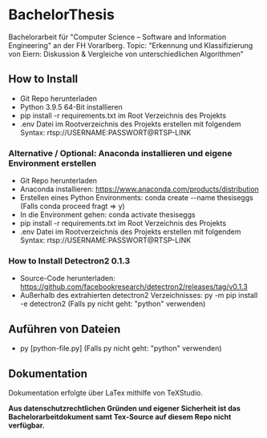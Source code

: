 # BachelorThesis
Bachelorarbeit für "Computer Science – Software and Information Engineering" an der FH Vorarlberg.
Topic: "Erkennung und Klassifizierung von Eiern: Diskussion & Vergleiche von unterschiedlichen Algorithmen"

## How to Install

* Git Repo herunterladen
* Python 3.9.5 64-Bit installieren
* pip install -r requirements.txt im Root Verzeichnis des Projekts
* .env Datei im Rootverzeichnis des Projekts erstellen mit folgendem Syntax: rtsp://USERNAME:PASSWORT@RTSP-LINK

### Alternative / Optional: Anaconda installieren und eigene Environment erstellen

* Git Repo herunterladen
* Anaconda installieren: https://www.anaconda.com/products/distribution
* Erstellen eines Python Environments: conda create --name thesiseggs (Falls conda proceed fragt => y)
* In die Environment gehen: conda activate thesiseggs
* pip install -r requirements.txt im Root Verzeichnis des Projekts
* .env Datei im Rootverzeichnis des Projekts erstellen mit folgendem Syntax: rtsp://USERNAME:PASSWORT@RTSP-LINK

### How to Install Detectron2 0.1.3

* Source-Code herunterladen: https://github.com/facebookresearch/detectron2/releases/tag/v0.1.3
* Außerhalb des extrahierten detectron2 Verzeichnisses: py -m pip install -e detectron2
(Falls py nicht geht: "python" verwenden)

## Auführen von Dateien
* py [python-file.py]
(Falls py nicht geht: "python" verwenden)

## Dokumentation

Dokumentation erfolgte über LaTex mithilfe von TeXStudio.  
  
**Aus datenschutzrechtlichen Gründen und eigener Sicherheit ist das Bachelorarbeitdokument
samt Tex-Source auf diesem Repo nicht verfügbar.**
